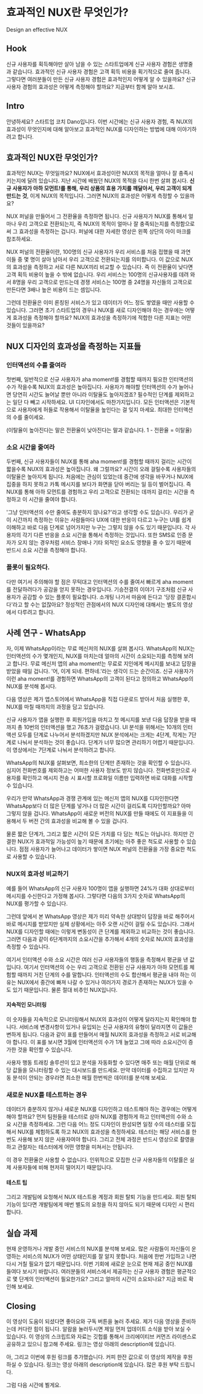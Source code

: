# 효과적인 NUX란 무엇인가?
Design an effective NUX

## Hook
신규 사용자를 획득해야만 살아 남을 수 있는 스타트업에게 신규 사용자 경험은 생명줄과 같습니다. 효과적인 신규 사용자 경험은 고객 획득 비용을 획기적으로 줄여 줍니다. 그렇다면 여러분들이 만든 신규 사용자 경험은 효과적인지 어떻게 알 수 있을까요? 신규 사용자 경험의 효과성은 어떻게 측정해야 할까요? 지금부터 함께 알아 보시죠.

## Intro
안녕하세요? 스타트업 코치 Dano입니다. 이번 시간에는 신규 사용자 경험, 즉 NUX의 효과성이 무엇인지에 대해 알아보고 효과적인 NUX를 디자인하는 방법에 대해 이야기하려고 합니다.

## 효과적인 NUX란 무엇인가?
효과적인 NUX는 무엇일까요? NUX에서 효과성이란 NUX의 목적을 얼마나 잘 충족시키는지에 달려 있습니다. 지난 시간에 배웠던 NUX의 목적을 다시 한번 살펴 봅시다. **신규 사용자가 아하 모먼트!를 통해, 우리 상품의 효용 가치를 깨달아서, 우리 고객이 되게 만드는 것**, 이게 NUX의 목적입니다. 그러면 NUX의 효과성은 어떻게 측정할 수 있을까요?

NUX 퍼널을 만들어서 그 전환율을 측정하면 됩니다. 신규 사용자가 NUX를 통해서 얼마나 우리 고객으로 전환되는지, 즉 NUX의 목적이 얼마나 잘 충족되는지를 측정함으로써 그 효과성을 측정하는 겁니다. 퍼널에 대한 자세한 영상은 왼쪽 상단의 아이 마크를 참조하세요.

NUX 퍼널의 전환율이란, 100명의 신규 사용자가 우리 서비스를 처음 접했을 때 과연 이들 중 몇 명이 살아 남아서 우리 고객으로 전환되는지를 의미합니다. 이 값으로 NUX의 효과성을 측정하고 서로 다른 NUX끼리 비교할 수 있습니다. 즉 이 전환율이 낮다면 고객 획득 비용이 높을 수 밖에 없습니다. 우리 서비스는 100명의 신규사용자를 데려 와서 8명을 우리 고객으로 만드는데 경쟁 서비스는 100명 중 24명을 자신들의 고객으로 만든다면 3배나 높은 비용이 드는 셈입니다.

그런데 전환율은 이미 론칭된 서비스가 있고 데이터가 어느 정도 쌓였을 때만 사용할 수 있습니다. 그러면 초기 스타트업의 경우나 NUX를 새로 디자인해야 하는 경우에는 어떻게 효과성을 측정해야 할까요? NUX의 효과성을 측정하기에 적합한 다른 지표는 어떤 것들이 있을까요?

## NUX 디자인의 효과성을 측정하는 지표들
### 인터액션의 수를 줄여라
첫번째, 일반적으로 신규 사용자가 aha moment!를 경험할 때까지 필요한 인터액션의 수가 작을수록 NUX의 효과성은 높아집니다. 사용자가 해야할 인터액션의 수가 늘어나면 당연히 시간도 늘어날 뿐만 아니라 이탈율도 높아지겠죠? 필수적인 단계를 제외하고는 일단 다 빼고 시작하세요. UI 디자인에서도 마찬가지입니다. 모든 인터액션은 기본적으로 사용자에게 허들로 작용해서 이탈율을 높인다는 걸 잊지 마세요. 최대한 인터액션의 수를 줄이세요. 

(이탈율이 높아진다는 말은 전환율이 낮아진다는 말과 같습니다. 1 - 전환율 = 이탈율)

### 소요 시간을 줄여라
두번째, 신규 사용자들이 NUX를 통해 aha moment!를 경험할 때까지 걸리는 시간이 짧을수록 NUX의 효과성은 높아집니다. 왜 그럴까요? 시간이 오래 걸릴수록 사용자들의 이탈율은 높아지게 됩니다. 처음에는 관심이 있었는데 중간에 생각을 바꾸거나 NUX에 집중을 하지 못하고 카톡 메시지를 보다가 화면을 닫아 버리는 일 등이 벌어집니다. 즉 NUX를 통해 아하 모먼트를 경험하고 우리 고객으로 전환되는 데까지 걸리는 시간을 측정하고 이 시간을 줄여야 합니다.

'그냥 인터액션의 수만 줄여도 충분하지 않나요?'라고 생각할 수도 있습니다. 우리가 굳이 시간까지 측정하는 이유는 사람들마다 UX에 대한 반응이 다르고 누구는 UI를 쉽게 이해하고 바로 다음 단계로 넘어가지만 누구는 그렇지 않을 수도 있기 때문입니다. 각 사용자의 각기 다른 반응을 소요 시간을 통해서 측정하는 것입니다. 또한 SMS로 인증 문자가 오지 않는 경우처럼 서비스 장애나 기타 외적인 요소도 영향을 줄 수 있기 때문에 반드시 소요 시간을 측정해야 합니다.

### 플롯이 필요하다.
다만 여기서 주의해야 할 점은 무턱대고 인터액션의 수를 줄여서 빠르게 aha moment를 전달하려다가 공감을 얻지 못하는 경우입니다. 기승전결의 이야기 구조처럼 신규 사용자가 공감할 수 있는 플롯이 필요합니다. 소개팅 나가서 마음에 든다고 '당장 결혼합시다'라고 할 수는 없잖아요? 정성적인 관점에서의 NUX 디자인에 대해서는 별도의 영상에서 다루려고 합니다.

## 사례 연구 - WhatsApp
자, 이제 WhatsApp이라는 무료 메신저의 NUX를 살펴 봅시다. WhatsApp의 NUX는 인터액션의 수가 몇개인지, NUX를 마치는데 얼마의 시간이 소요되는지를 측정해 보려고 합니다. 무료 메신저 앱의 aha moment!는 무료로 지인에게 메시지를 보내고 답장을 받았을 때일 겁니다. '어, 이게 되네. 편하네.'라는 생각이 드는 순간이죠. 신규 사용자가 이런 aha moment!를 경험하면 WhatsApp의 고객이 된다고 정의하고 WhatsApp의 NUX를 분석해 봅시다.

다음 영상은 제가 앱스토어에서 WhatsApp을 직접 다운로드 받아서 처음 실행한 후, NUX를 마칠 때까지의 과정을 담고 있습니다.

신규 사용자가 앱을 실행한 후 회원가입을 마치고 첫 메시지를 보낸 다음 답장을 받을 때까지 총 10번의 인터액션을 했고 76초가 걸렸습니다. UI 분석을 위해서는 10개의 인터액션 모두를 단계로 나누어서 분석하겠지만 NUX 분석에서는 크게는 4단계, 작게는 7단계로 나눠서 분석하는 것이 좋습니다. 단계가 너무 많으면 관리하기 어렵기 때문입니다. 이 영상에서는 7단계로 나눠서 분석하려고 합니다.

WhatsApp의 NUX룰 살펴보면, 최소한의 단계만 존재하는 것을 확인할 수 있습니다. 심지어 전화번호를 제외하고는 어떠한 사용자 정보도 받지 않습니다. 전화번호만으로 사용자를 확인하고 메시지 전송 시 표시할 프로화일 이름만 입력하면 바로 대화를 시작할 수 있습니다.

우리가 만약 WhatsApp과 경쟁 관계에 있는 메신저 앱의 NUX를 디자인한다면 WhatsApp보다 더 많은 단계를 넣거나 더 많은 시간이 걸리도록 디자인할까요? 아마 그렇지 않을 겁니다. WhatsApp이 새로운 버전의 NUX를 만들 때에도 이 지표들을 이용해서 두 버전 간의 효과성을 비교해 볼 수 있을 겁니다.

물론 짧은 단계가, 그리고 짧은 시간이 모든 가치를 다 담는 척도는 아닙니다. 하지만 간결한 NUX가 효과적일 가능성이 높기 때문에 초기에는 아주 좋은 척도로 사용할 수 있습니다. 점점 사용자가 늘어나고 데이터가 쌓이면 NUX 퍼널의 전환율을 가장 중요한 척도로 사용할 수 있습니다.

### NUX의 효과성 비교하기
예를 들어 WhatsApp의 신규 사용자 100명이 앱을 실행하면 24%가 대화 상대로부터 메시지를 수신한다고 가정해 봅시다. 그렇다면 다음의 3가지 숫자로 WhatsApp의 NUX를 평가할 수 있습니다.

그런데 앞에서 본 WhatsApp 영상은 제가 미리 약속한 상대방이 답장을 바로 해주어서 바로 메시지를 받았지만 실제 상황에서는 아주 오랜 시간이 걸릴 수도 있습니다. 그래서 NUX를 디자인할 때에는 이렇게 변동성이 큰 단계를 제외하고 비교하는 것이 좋습니다. 그러면 다음과 같이 6단계까지의 소요시간을 추가해서 4개의 숫자로 NUX의 효과성을 측정할 수 있습니다.

여기서 인터액션 수와 소요 시간은 여러 신규 사용자들의 행동을 측정해서 평균을 낸 값입니다. 여기서 인터액션의 수는 우리 고객으로 전환된 신규 사용자가 아하 모먼트를 체험할 때까지 거친 단계의 수를 말합니다. 인터액션의 수도 합산해서 평균을 내야 하는 이유는 NUX에서 중간에 빠져 나갈 수 있거나 여러가지 경로가 존재하는 NUX가 있을 수도 있기 때문입니다. 물론 절대 비추인 NUX입니다. 

#### 지속적인 모니터링
이 숫자들을 지속적으로 모니터링해서 NUX의 효과성이 어떻게 달라지는지 확인해야 합니다. 서비스에 변경사항이 있거나 유입되는 신규 사용자의 유형이 달라지면 이 값들은 변하게 됩니다. 다음과 같이 표를 만들어서 매월 NUX의 효과성을 측정하고 서로 비교해야 합니다. 이 표를 보시면 3월에 인터액션의 수가 1개 늘었고 그에 따라 소요시간이 증가한 것을 확인할 수 있습니다.

사용자 행동 트래킹 솔루션이 있고 분석을 자동화할 수 있다면 매주 또는 매월 단위로 해당 값들을 모니터링할 수 있는 대시보드를 만드세요. 만약 데이터를 수집하고 있지만 자동 분석이 안되는 경우라면 최소한 매월 한번씩은 데이터를 분석해 보세요.

### 새로운 NUX를 테스트하는 경우
데이터가 충분하지 않거나 새로운 NUX를 디자인하고 테스트해야 하는 경우에는 어떻게 해야 할까요? 먼저 팀원들을 테스터로 삼아 NUX를 경험하게 하고 인터액션의 수와 소요 시간을 측정하세요. 그런 다음 어느 정도 디자인이 완성되면 일정 수의 테스터를 모집해서 NUX를 체험하도록 하고 NUX의 효과성을 측정하세요. 테스터는 해당 서비스를 한번도 사용해 보지 않은 사용자여야 합니다. 그리고 전체 과정은 반드시 영상으로 촬영을 하고 관찰자는 테스터에게 어떤 영향을 미쳐서는 안됩니다. 

이 경우 전환율은 사용할 수 없습니다. 인위적으로 모집한 신규 사용자들의 이탈률은 실제 사용자들에 비해 현저히 떨어지기 때문입니다.

#### 테스트 팁
그리고 개발팀에 요청해서 NUX 테스트용 계정과 회원 탈퇴 기능을 만드세요. 회원 탈퇴 기능이 있다면 개발팀에게 매번 별도의 요청을 하지 않아도 되기 때문에 디자인 시 편리합니다.

## 실습 과제
현재 운영하거나 개발 중인 서비스의 NUX를 분석해 보세요. 많은 사람들이 자신들이 운영하는 서비스의 NUX가 어떤 상태인지를 잘 알지 못합니다. 처음에 한번 가입하고 나면 다시 거칠 필요가 없기 때문입니다. 이번 기회에 새로운 눈으로 현재 제공 중인 NUX를 들여다 보시기 바랍니다. 여러분들의 서비스에서 제공하는 신규 사용자 경험은 평균적으로 몇 단계의 인터액션이 필요한가요? 그리고 얼마의 시간이 소요되나요? 지금 바로 확인해 보세요.

## Closing
이 영상이 도움이 되셨다면 좋아요와 구독 버튼을 눌러 주세요. 제가 다음 영상을 준비하는데 커다란 힘이 됩니다. 알람을 눌러두시면 제일 먼저 업데이트 소식을 받아 보실 수 있습니다. 이 영상의 스크립트와 자료는 깃헙를 통해서 크리에이티브 커먼즈 라이센스로 공유하고 있으니 참고해 주세요. 링크는 영상 아래의 description에 있습니다.

아, 그리고 이번에 후원 링크를 추가했습니다. 커피 한잔 값으로 이 영상의 제작을 후원하실 수 있습니다. 링크는 영상 아래의 description에 있습니다. 많은 후원 부탁 드립니다.

그럼 다음 시간에 뵐게요.





